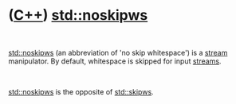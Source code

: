 



 

 

 

 

 

([C++](Cpp.htm)) [std::noskipws](CppNoskipws.htm)
=================================================

 

[std::noskipws](CppNoskipws.htm) (an abbreviation of 'no skip
whitespace') is a [stream](CppStream.htm) manipulator. By default,
whitespace is skipped for input [streams](CppStream.htm).

 

[std::noskipws](CppNoskipws.htm) is the opposite of
[std::skipws](CppSkipws.htm).

 

 

 

 

 





 



